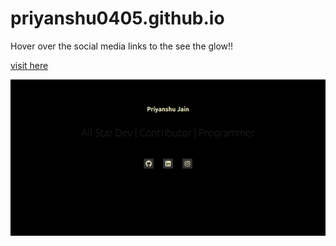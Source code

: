 # priyanshu0405.github.io

Hover over the social media links to the see the glow!!


[visit here](https://priyanshu0405.github.io)

![ScreenShot](portfolio.png)
